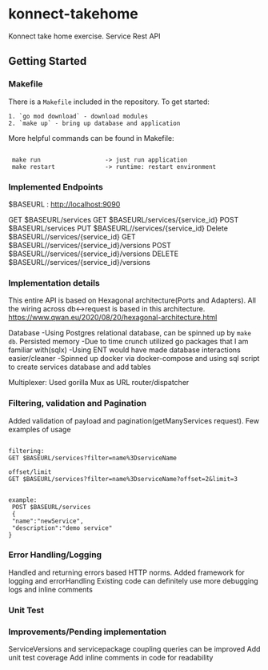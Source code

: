 # konnect-takehome

Konnect take home exercise. Service Rest API

## Getting Started

### Makefile

There is a `Makefile` included in the repository. To get started:

```shell
1. `go mod download` - download modules
2. `make up` - bring up database and application
```

More helpful commands can be found in Makefile:

```shell

 make run                  -> just run application
 make restart              -> runtime: restart environment

```

### Implemented Endpoints

$BASEURL : <http://localhost:9090>

GET $BASEURL/services
GET $BASEURL/services/{service_id}
POST $BASEURL/services
PUT $BASEURL//services/{service_id}
Delete $BASEURL//services/{service_id}
GET $BASEURL//services/{service_id}/versions
POST $BASEURL//services/{service_id}/versions
DELETE $BASEURL//services/{service_id}/versions

### Implementation details

This entire API is based on Hexagonal architecture(Ports and Adapters). All the wiring across db<->request is based in this architecture.
<https://www.qwan.eu/2020/08/20/hexagonal-architecture.html>

Database
-Using Postgres relational database, can be spinned up by `make db`. Persisted memory
-Due to time crunch utilized go packages that I am familiar with(sqlx)
-Using ENT would have made database interactions easier/cleaner
-Spinned up docker via docker-compose and using sql script to create services database and add tables

Multiplexer: Used gorilla Mux as URL router/dispatcher

### Filtering, validation and Pagination

Added validation of payload and pagination(getManyServices request). Few examples of usage

```shell

filtering:
GET $BASEURL/services?filter=name%3DserviceName

offset/limit
GET $BASEURL/services?filter=name%3DserviceName?offset=2&limit=3


example: 
 POST $BASEURL/services
 {
 "name":"newService", 
 "description":"demo service" 
}
```

### Error Handling/Logging

Handled and returning errors based HTTP norms. Added framework for logging and errorHandling
Existing code can definitely use more debugging logs and inline comments

### Unit Test

### Improvements/Pending implementation

ServiceVersions and servicepackage coupling queries can be improved
Add unit test coverage
Add inline comments in code for readability
